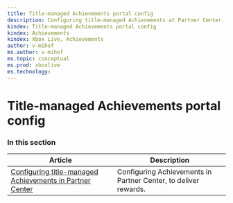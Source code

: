 ```yaml
---
title: Title-managed Achievements portal config
description: Configuring title-managed Achievements at Partner Center.
kindex: Title-managed Achievements portal config
kindex: Achievements
kindex: Xbox Live, Achievements
author: v-mihof
ms.author: v-mihof
ms.topic: conceptual
ms.prod: xboxlive
ms.technology: 
---
```


# Title-managed Achievements portal config


### In this section

| Article | Description |
|---------|-------------|
| [Configuring title-managed Achievements in Partner Center](live-achievements-tm-config.md) | Configuring Achievements in Partner Center, to deliver rewards. |
